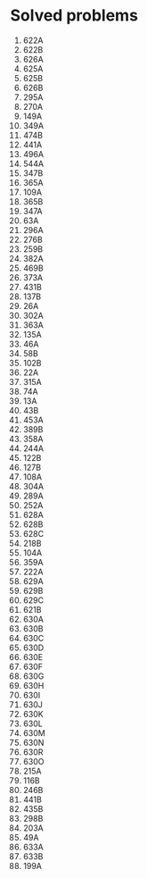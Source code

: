 # Solved problems

1. 622A
2. 622B
3. 626A
4. 625A
5. 625B
6. 626B
7. 295A
8. 270A
9. 149A
10. 349A
11. 474B
12. 441A
13. 496A
14. 544A
15. 347B
16. 365A
17. 109A
18. 365B
19. 347A
20. 63A
21. 296A
22. 276B
23. 259B
24. 382A
25. 469B
26. 373A
27. 431B
28. 137B
29. 26A
30. 302A
31. 363A
32. 135A
33. 46A
34. 58B
35. 102B
36. 22A
37. 315A
38. 74A
39. 13A
40. 43B
41. 453A
42. 389B
43. 358A
44. 244A
45. 122B
46. 127B
47. 108A
48. 304A
49. 289A
50. 252A
51. 628A
52. 628B
53. 628C
54. 218B
55. 104A
56. 359A
57. 222A
58. 629A
59. 629B
60. 629C
61. 621B
62. 630A
63. 630B
64. 630C
65. 630D
66. 630E
67. 630F
68. 630G
69. 630H
70. 630I
71. 630J
72. 630K
73. 630L
74. 630M
75. 630N
76. 630R
77. 630O
78. 215A
79. 116B
80. 246B
81. 441B
82. 435B
83. 298B
84. 203A
85. 49A
86. 633A
87. 633B
88. 199A
